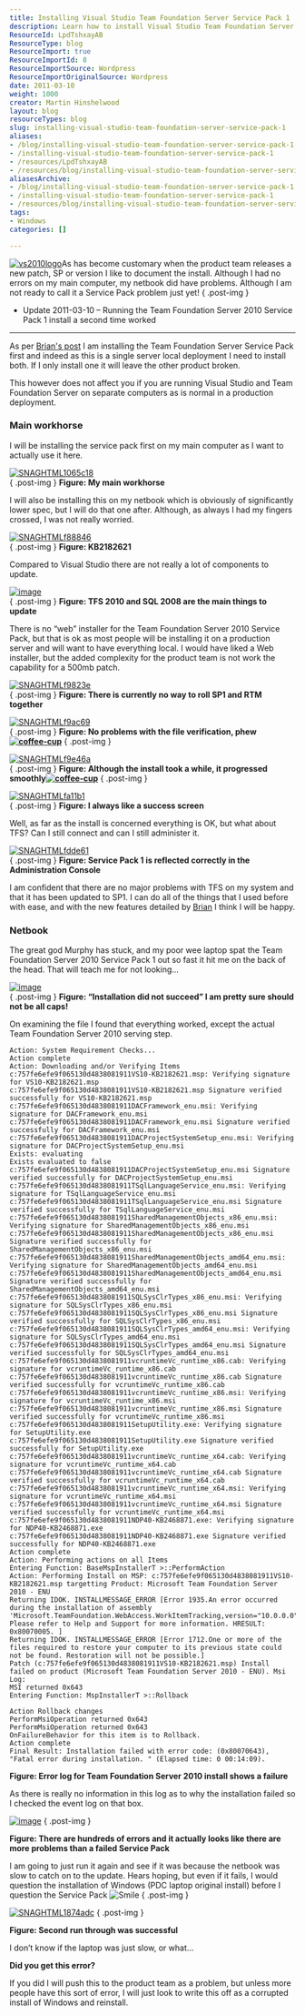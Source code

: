 ```yaml
---
title: Installing Visual Studio Team Foundation Server Service Pack 1
description: Learn how to install Visual Studio Team Foundation Server Service Pack 1 smoothly, troubleshoot common issues, and enhance your development environment.
ResourceId: LpdTshxayAB
ResourceType: blog
ResourceImport: true
ResourceImportId: 8
ResourceImportSource: Wordpress
ResourceImportOriginalSource: Wordpress
date: 2011-03-10
weight: 1000
creator: Martin Hinshelwood
layout: blog
resourceTypes: blog
slug: installing-visual-studio-team-foundation-server-service-pack-1
aliases:
- /blog/installing-visual-studio-team-foundation-server-service-pack-1
- /installing-visual-studio-team-foundation-server-service-pack-1
- /resources/LpdTshxayAB
- /resources/blog/installing-visual-studio-team-foundation-server-service-pack-1
aliasesArchive:
- /blog/installing-visual-studio-team-foundation-server-service-pack-1
- /installing-visual-studio-team-foundation-server-service-pack-1
- /resources/blog/installing-visual-studio-team-foundation-server-service-pack-1
tags:
- Windows
categories: []

---
```

[![vs2010logo](images/Installing-Visual-Studio-Team-Foundatio_6DBD-vs2010logo_thumb-14-14.png)](http://blog.hinshelwood.com/files/2011/05/GWB-Windows-Live-Writer-Installing-Visual-Studio-Team-Foundatio_6DBD-vs2010logo_2.png)As has become customary when the product team releases a new patch, SP or version I like to document the install. Although I had no errors on my main computer, my netbook did have problems. Although I am not ready to call it a Service Pack problem just yet!
{ .post-img }

- Update 2011-03-10 – Running the Team Foundation Server 2010 Service Pack 1 install a second time worked

---

As per [Brian's post](http://blogs.msdn.com/b/bharry/archive/2011/03/09/installing-all-the-new-stuff.aspx) I am installing the Team Foundation Server Service Pack first and indeed as this is a single server local deployment I need to install both. If I only install one it will leave the other product broken.

This however does not affect you if you are running Visual Studio and Team Foundation Server on separate computers as is normal in a production deployment.

### Main workhorse

I will be installing the service pack first on my main computer as I want to actually use it here.

[![SNAGHTML1065c18](images/Installing-Visual-Studio-Team-Foundatio_6DBD-SNAGHTML1065c18_thumb-6-6.png)](http://blog.hinshelwood.com/files/2011/05/GWB-Windows-Live-Writer-Installing-Visual-Studio-Team-Foundatio_6DBD-SNAGHTML1065c18.png)  
{ .post-img }
**Figure: My main workhorse**

I will also be installing this on my netbook which is obviously of significantly lower spec, but I will do that one after. Although, as always I had my fingers crossed, I was not really worried.

[![SNAGHTMLf88846](images/Installing-Visual-Studio-Team-Foundatio_6DBD-SNAGHTMLf88846_thumb-8-8.png)](http://blog.hinshelwood.com/files/2011/05/GWB-Windows-Live-Writer-Installing-Visual-Studio-Team-Foundatio_6DBD-SNAGHTMLf88846.png)  
{ .post-img }
**Figure: KB2182621**

Compared to Visual Studio there are not really a lot of components to update.

[![image](images/Installing-Visual-Studio-Team-Foundatio_6DBD-image_thumb-5-5.png)](http://blog.hinshelwood.com/files/2011/05/GWB-Windows-Live-Writer-Installing-Visual-Studio-Team-Foundatio_6DBD-image_2.png)  
{ .post-img }
**Figure: TFS 2010 and SQL 2008 are the main things to update**

There is no “web” installer for the Team Foundation Server 2010 Service Pack, but that is ok as most people will be installing it on a production server and will want to have everything local. I would have liked a Web installer, but the added complexity for the product team is not work the capability for a 500mb patch.

[![SNAGHTMLf9823e](images/Installing-Visual-Studio-Team-Foundatio_6DBD-SNAGHTMLf9823e_thumb-9-9.png)](http://blog.hinshelwood.com/files/2011/05/GWB-Windows-Live-Writer-Installing-Visual-Studio-Team-Foundatio_6DBD-SNAGHTMLf9823e.png)  
{ .post-img }
**Figure: There is currently no way to roll SP1 and RTM together**

[![SNAGHTMLf9ac69](images/Installing-Visual-Studio-Team-Foundatio_6DBD-SNAGHTMLf9ac69_thumb-10-10.png)](http://blog.hinshelwood.com/files/2011/05/GWB-Windows-Live-Writer-Installing-Visual-Studio-Team-Foundatio_6DBD-SNAGHTMLf9ac69.png)  
{ .post-img }
**Figure: No problems with the file verification, phew[![coffee-cup](images/Installing-Visual-Studio-Team-Foundatio_6DBD-coffee-cup_thumb_1-1-1.jpg)](http://blog.hinshelwood.com/files/2011/05/GWB-Windows-Live-Writer-Installing-Visual-Studio-Team-Foundatio_6DBD-coffee-cup_5.jpg)**
{ .post-img }

[![SNAGHTMLf9e46a](images/Installing-Visual-Studio-Team-Foundatio_6DBD-SNAGHTMLf9e46a_thumb-11-11.png)](http://blog.hinshelwood.com/files/2011/05/GWB-Windows-Live-Writer-Installing-Visual-Studio-Team-Foundatio_6DBD-SNAGHTMLf9e46a.png)  
{ .post-img }
**Figure: Although the install took a while, it progressed smoothly[![coffee-cup](images/Installing-Visual-Studio-Team-Foundatio_6DBD-coffee-cup_thumb-2-2.jpg)](http://blog.hinshelwood.com/files/2011/05/GWB-Windows-Live-Writer-Installing-Visual-Studio-Team-Foundatio_6DBD-coffee-cup_2.jpg)**
{ .post-img }

[![SNAGHTMLfa11b1](images/Installing-Visual-Studio-Team-Foundatio_6DBD-SNAGHTMLfa11b1_thumb-12-12.png)](http://blog.hinshelwood.com/files/2011/05/GWB-Windows-Live-Writer-Installing-Visual-Studio-Team-Foundatio_6DBD-SNAGHTMLfa11b1.png)  
{ .post-img }
**Figure: I always like a success screen**

Well, as far as the install is concerned everything is OK, but what about TFS? Can I still connect and can I still administer it.

[![SNAGHTMLfdde61](images/Installing-Visual-Studio-Team-Foundatio_6DBD-SNAGHTMLfdde61_thumb-13-13.png)](http://blog.hinshelwood.com/files/2011/05/GWB-Windows-Live-Writer-Installing-Visual-Studio-Team-Foundatio_6DBD-SNAGHTMLfdde61.png)  
{ .post-img }
**Figure: Service Pack 1 is reflected correctly in the Administration Console**

I am confident that there are no major problems with TFS on my system and that it has been updated to SP1. I can do all of the things that I used before with ease, and with the new features detailed by [Brian](http://blogs.msdn.com/b/bharry/archive/2011/03/09/installing-all-the-new-stuff.aspx) I think I will be happy.

### Netbook

The great god Murphy has stuck, and my poor wee laptop spat the Team Foundation Server 2010 Service Pack 1 out so fast it hit me on the back of the head. That will teach me for not looking…

[![image](images/Installing-Visual-Studio-Team-Foundatio_6DBD-image_thumb_1-3-3.png)](http://blog.hinshelwood.com/files/2011/05/GWB-Windows-Live-Writer-Installing-Visual-Studio-Team-Foundatio_6DBD-image_4.png)  
{ .post-img }
**Figure: “Installation did not succeed” I am pretty sure should not be all caps!**

On examining the file I found that everything worked, except the actual Team Foundation Server 2010 serving step.

```
Action: System Requirement Checks...
Action complete
Action: Downloading and/or Verifying Items
c:757fe6efe9f065130d4838081911VS10-KB2182621.msp: Verifying signature for VS10-KB2182621.msp
c:757fe6efe9f065130d4838081911VS10-KB2182621.msp Signature verified successfully for VS10-KB2182621.msp
c:757fe6efe9f065130d4838081911DACFramework_enu.msi: Verifying signature for DACFramework_enu.msi
c:757fe6efe9f065130d4838081911DACFramework_enu.msi Signature verified successfully for DACFramework_enu.msi
c:757fe6efe9f065130d4838081911DACProjectSystemSetup_enu.msi: Verifying signature for DACProjectSystemSetup_enu.msi
Exists: evaluating
Exists evaluated to false
c:757fe6efe9f065130d4838081911DACProjectSystemSetup_enu.msi Signature verified successfully for DACProjectSystemSetup_enu.msi
c:757fe6efe9f065130d4838081911TSqlLanguageService_enu.msi: Verifying signature for TSqlLanguageService_enu.msi
c:757fe6efe9f065130d4838081911TSqlLanguageService_enu.msi Signature verified successfully for TSqlLanguageService_enu.msi
c:757fe6efe9f065130d4838081911SharedManagementObjects_x86_enu.msi: Verifying signature for SharedManagementObjects_x86_enu.msi
c:757fe6efe9f065130d4838081911SharedManagementObjects_x86_enu.msi Signature verified successfully for SharedManagementObjects_x86_enu.msi
c:757fe6efe9f065130d4838081911SharedManagementObjects_amd64_enu.msi: Verifying signature for SharedManagementObjects_amd64_enu.msi
c:757fe6efe9f065130d4838081911SharedManagementObjects_amd64_enu.msi Signature verified successfully for SharedManagementObjects_amd64_enu.msi
c:757fe6efe9f065130d4838081911SQLSysClrTypes_x86_enu.msi: Verifying signature for SQLSysClrTypes_x86_enu.msi
c:757fe6efe9f065130d4838081911SQLSysClrTypes_x86_enu.msi Signature verified successfully for SQLSysClrTypes_x86_enu.msi
c:757fe6efe9f065130d4838081911SQLSysClrTypes_amd64_enu.msi: Verifying signature for SQLSysClrTypes_amd64_enu.msi
c:757fe6efe9f065130d4838081911SQLSysClrTypes_amd64_enu.msi Signature verified successfully for SQLSysClrTypes_amd64_enu.msi
c:757fe6efe9f065130d4838081911vcruntimeVc_runtime_x86.cab: Verifying signature for vcruntimeVc_runtime_x86.cab
c:757fe6efe9f065130d4838081911vcruntimeVc_runtime_x86.cab Signature verified successfully for vcruntimeVc_runtime_x86.cab
c:757fe6efe9f065130d4838081911vcruntimeVc_runtime_x86.msi: Verifying signature for vcruntimeVc_runtime_x86.msi
c:757fe6efe9f065130d4838081911vcruntimeVc_runtime_x86.msi Signature verified successfully for vcruntimeVc_runtime_x86.msi
c:757fe6efe9f065130d4838081911SetupUtility.exe: Verifying signature for SetupUtility.exe
c:757fe6efe9f065130d4838081911SetupUtility.exe Signature verified successfully for SetupUtility.exe
c:757fe6efe9f065130d4838081911vcruntimeVc_runtime_x64.cab: Verifying signature for vcruntimeVc_runtime_x64.cab
c:757fe6efe9f065130d4838081911vcruntimeVc_runtime_x64.cab Signature verified successfully for vcruntimeVc_runtime_x64.cab
c:757fe6efe9f065130d4838081911vcruntimeVc_runtime_x64.msi: Verifying signature for vcruntimeVc_runtime_x64.msi
c:757fe6efe9f065130d4838081911vcruntimeVc_runtime_x64.msi Signature verified successfully for vcruntimeVc_runtime_x64.msi
c:757fe6efe9f065130d4838081911NDP40-KB2468871.exe: Verifying signature for NDP40-KB2468871.exe
c:757fe6efe9f065130d4838081911NDP40-KB2468871.exe Signature verified successfully for NDP40-KB2468871.exe
Action complete
Action: Performing actions on all Items
Entering Function: BaseMspInstallerT >::PerformAction
Action: Performing Install on MSP: c:757fe6efe9f065130d4838081911VS10-KB2182621.msp targetting Product: Microsoft Team Foundation Server 2010 - ENU
Returning IDOK. INSTALLMESSAGE_ERROR [Error 1935.An error occurred during the installation of assembly 'Microsoft.TeamFoundation.WebAccess.WorkItemTracking,version="10.0.0.0",publicKeyToken="b03f5f7f11d50a3a",processorArchitecture="MSIL",fileVersion="10.0.40219.1",culture="neutral"'. Please refer to Help and Support for more information. HRESULT: 0x80070005. ]
Returning IDOK. INSTALLMESSAGE_ERROR [Error 1712.One or more of the files required to restore your computer to its previous state could not be found. Restoration will not be possible.]
Patch (c:757fe6efe9f065130d4838081911VS10-KB2182621.msp) Install failed on product (Microsoft Team Foundation Server 2010 - ENU). Msi Log:
MSI returned 0x643
Entering Function: MspInstallerT >::Rollback

Action Rollback changes
PerformMsiOperation returned 0x643
PerformMsiOperation returned 0x643
OnFailureBehavior for this item is to Rollback.
Action complete
Final Result: Installation failed with error code: (0x80070643), "Fatal error during installation. " (Elapsed time: 0 00:14:09).
```

**Figure: Error log for Team Foundation Server 2010 install shows a failure**

As there is really no information in this log as to why the installation failed so I checked the event log on that box.

[![image](images/Installing-Visual-Studio-Team-Foundatio_6DBD-image_thumb_3-4-4.png)](http://blog.hinshelwood.com/files/2011/05/GWB-Windows-Live-Writer-Installing-Visual-Studio-Team-Foundatio_6DBD-image_9.png)
{ .post-img }

**Figure: There are hundreds of errors and it actually looks like there are more problems than a failed Service Pack**

I am going to just run it again and see if it was because the netbook was slow to catch on to the update. Hears hoping, but even if it fails, I would question the installation of Windows (PDC laptop original install) before I question the Service Pack ![Smile](images/Installing-Visual-Studio-Team-Foundatio_6DBD-wlEmoticon-smile_2-15-15.png)
{ .post-img }

[![SNAGHTML1874adc](images/Installing-Visual-Studio-Team-Foundatio_6DBD-SNAGHTML1874adc_thumb-7-7.png)](http://blog.hinshelwood.com/files/2011/05/GWB-Windows-Live-Writer-Installing-Visual-Studio-Team-Foundatio_6DBD-SNAGHTML1874adc.png)
{ .post-img }

**Figure: Second run through was successful**

I don’t know if the laptop was just slow, or what…

**Did you get this error?**

If you did I will push this to the product team as a problem, but unless more people have this sort of error, I will just look to write this off as a corrupted install of Windows and reinstall.
